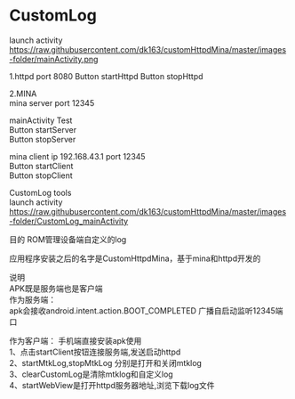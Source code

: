 # CustomLog

launch activity 
https://raw.githubusercontent.com/dk163/customHttpdMina/master/images-folder/mainActivity.png

1.httpd port 8080 Button startHttpd Button stopHttpd

2.MINA  
mina server port 12345

mainActivity Test   
Button startServer  
Button stopServer

mina client ip 192.168.43.1 port 12345  
Button startClient  
Button stopClient

CustomLog tools     
launch activity 
https://raw.githubusercontent.com/dk163/customHttpdMina/master/images-folder/CustomLog_mainActivity

目的
ROM管理设备端自定义的log

应用程序安装之后的名字是CustomHttpdMina，基于mina和httpd开发的

说明  
APK既是服务端也是客户端   
作为服务端：  
apk会接收android.intent.action.BOOT_COMPLETED 广播自启动监听12345端口

作为客户端：
手机端直接安装apk使用    
1、点击startClient按钮连接服务端,发送启动httpd    
2、startMtkLog,stopMtkLog 分别是打开和关闭mtklog     
3、clearCustomLog是清除mtklog和自定义log    
4、startWebView是打开httpd服务器地址,浏览下载log文件   
